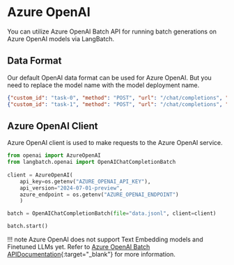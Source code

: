 # Azure OpenAI

You can utilize Azure OpenAI Batch API for running batch generations on Azure OpenAI models via LangBatch.

## Data Format
Our default OpenAI data format can be used for Azure OpenAI. But you need to replace the model name with the model deployment name.

```json
{"custom_id": "task-0", "method": "POST", "url": "/chat/completions", "body": {"model": "REPLACE-WITH-MODEL-DEPLOYMENT-NAME", "messages": [{"role": "system", "content": "You are an AI assistant that helps people find information."}, {"role": "user", "content": "When was Microsoft founded?"}]}}
{"custom_id": "task-1", "method": "POST", "url": "/chat/completions", "body": {"model": "REPLACE-WITH-MODEL-DEPLOYMENT-NAME", "messages": [{"role": "system", "content": "You are an AI assistant that helps people find information."}, {"role": "user", "content": "When was the first XBOX released?"}]}}
```

## Azure OpenAI Client

Azure OpenAI client is used to make requests to the Azure OpenAI service.

```python
from openai import AzureOpenAI
from langbatch.openai import OpenAIChatCompletionBatch
    
client = AzureOpenAI(
    api_key=os.getenv("AZURE_OPENAI_API_KEY"),  
    api_version="2024-07-01-preview",
    azure_endpoint = os.getenv("AZURE_OPENAI_ENDPOINT")
    )

batch = OpenAIChatCompletionBatch(file="data.jsonl", client=client)

batch.start()
```

!!! note
    Azure OpenAI does not support Text Embedding models and Finetuned LLMs yet.
    Refer to [Azure OpenAI Batch APIDocumentation](https://learn.microsoft.com/en-us/azure/ai-services/openai/how-to/batch?pivots=programming-language-python){:target="_blank"} for more information.
